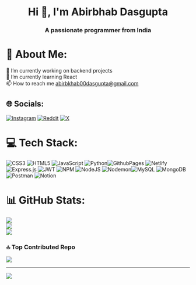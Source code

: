<h1 align="center">Hi 👋, I'm Abirbhab Dasgupta</h1>
<h3 align="center">A passionate programmer from India</h3>

# 💫 About Me:
 🔭 I’m currently working on backend projects<br> 🌱 I’m currently learning React <br> 📫 How to reach me abirbkhab00dasgupta@gmail.com


## 🌐 Socials:
[![Instagram](https://img.shields.io/badge/Instagram-%23E4405F.svg?logo=Instagram&logoColor=white)](https://instagram.com/abirbhab_) [![Reddit](https://img.shields.io/badge/Reddit-%23FF4500.svg?logo=Reddit&logoColor=white)](https://reddit.com/user/abirbhab_) [![X](https://img.shields.io/badge/X-black.svg?logo=X&logoColor=white)](https://x.com/abirbhab_24) 


# 💻 Tech Stack:
![CSS3](https://img.shields.io/badge/css3-%231572B6.svg?style=for-the-badge&logo=css3&logoColor=white) ![HTML5](https://img.shields.io/badge/html5-%23E34F26.svg?style=for-the-badge&logo=html5&logoColor=white) ![JavaScript](https://img.shields.io/badge/javascript-%23323330.svg?style=for-the-badge&logo=javascript&logoColor=%23F7DF1E) ![Python](https://img.shields.io/badge/python-3670A0?style=for-the-badge&logo=python&logoColor=ffdd54)![GithubPages](https://img.shields.io/badge/github%20pages-121013?style=for-the-badge&logo=github&logoColor=white) ![Netlify](https://img.shields.io/badge/netlify-%23000000.svg?style=for-the-badge&logo=netlify&logoColor=#00C7B7) ![Express.js](https://img.shields.io/badge/express.js-%23404d59.svg?style=for-the-badge&logo=express&logoColor=%2361DAFB) ![JWT](https://img.shields.io/badge/JWT-black?style=for-the-badge&logo=JSON%20web%20tokens) ![NPM](https://img.shields.io/badge/NPM-%23CB3837.svg?style=for-the-badge&logo=npm&logoColor=white) ![NodeJS](https://img.shields.io/badge/node.js-6DA55F?style=for-the-badge&logo=node.js&logoColor=white) ![Nodemon](https://img.shields.io/badge/NODEMON-%23323330.svg?style=for-the-badge&logo=nodemon&logoColor=%BBDEAD)![MySQL](https://img.shields.io/badge/mysql-%2300000f.svg?style=for-the-badge&logo=mysql&logoColor=white) ![MongoDB](https://img.shields.io/badge/MongoDB-%234ea94b.svg?style=for-the-badge&logo=mongodb&logoColor=white) ![Postman](https://img.shields.io/badge/Postman-FF6C37?style=for-the-badge&logo=postman&logoColor=white) ![Notion](https://img.shields.io/badge/Notion-%23000000.svg?style=for-the-badge&logo=notion&logoColor=white)
# 📊 GitHub Stats:
![](https://github-readme-stats.vercel.app/api?username=abirbhab-dasgupta&theme=dark&hide_border=false&include_all_commits=false&count_private=false)<br/>
![](https://github-readme-streak-stats.herokuapp.com/?user=abirbhab-dasgupta&theme=dark&hide_border=false)<br/>
![](https://github-readme-stats.vercel.app/api/top-langs/?username=abirbhab-dasgupta&theme=dark&hide_border=false&include_all_commits=false&count_private=false&layout=compact)

### 🔝 Top Contributed Repo
![](https://github-contributor-stats.vercel.app/api?username=abirbhab-dasgupta&limit=5&theme=dark&combine_all_yearly_contributions=true)

---
[![](https://visitcount.itsvg.in/api?id=abirbhab-dasgupta&icon=0&color=0)](https://visitcount.itsvg.in)

